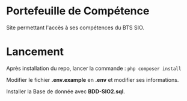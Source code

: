 # Portefeuille de Compétence
Site permettant l'accès à ses compétences du BTS SIO.

# Lancement
Après installation du repo, lancer la commande :
`php composer install`

Modifier le fichier **.env.example** en **.env** et modifier ses informations.

Installer la Base de donnée avec **BDD-SIO2.sql**.